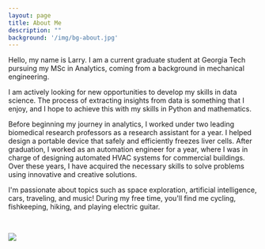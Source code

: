 ```yaml
---
layout: page
title: About Me
description: ""
background: '/img/bg-about.jpg'
---
```


Hello, my name is Larry. I am a current graduate student at Georgia Tech pursuing my MSc in Analytics, coming from a background in mechanical engineering.

I am actively looking for new opportunities to develop my skills in data science. The process of extracting insights from data is something that I enjoy, and I hope to achieve this with my skills in Python and mathematics.

Before beginning my journey in analytics, I worked under two leading biomedical research professors as a research assistant for a year. I helped design a portable device that safely and efficiently freezes liver cells. After graduation, I worked as an automation engineer for a year, where I was in charge of designing automated HVAC systems for commercial buildings. Over these years, I have acquired the necessary skills to solve problems using innovative and creative solutions.

I'm passionate about topics such as space exploration, artificial intelligence, cars, traveling, and music! During my free time, you'll find me cycling, fishkeeping, hiking, and playing electric guitar. 

<p>&nbsp;</p>
<img src="/img/IMG_0705.png" >
